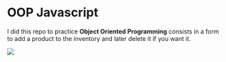 # OOP Javascript

I did this repo to practice **Object Oriented Programming** consists in a form to add a product to the inventory and later delete it if you want it.

![](https://i.ibb.co/sHkY2Wq/OOP.png)
